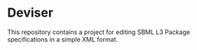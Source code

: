 # Deviser 
This repository contains a project for editing SBML L3 Package specifications in a simple XML format. 